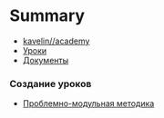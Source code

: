 # Summary

* [kavelin//academy](http://kavelin.academy)
* [Уроки](https://lessons.kavelin.academy/ru/)
* [Документы](README.md)

### Создание уроков

* [Проблемно-модульная методика](001-problem-modular-lessons.md)
